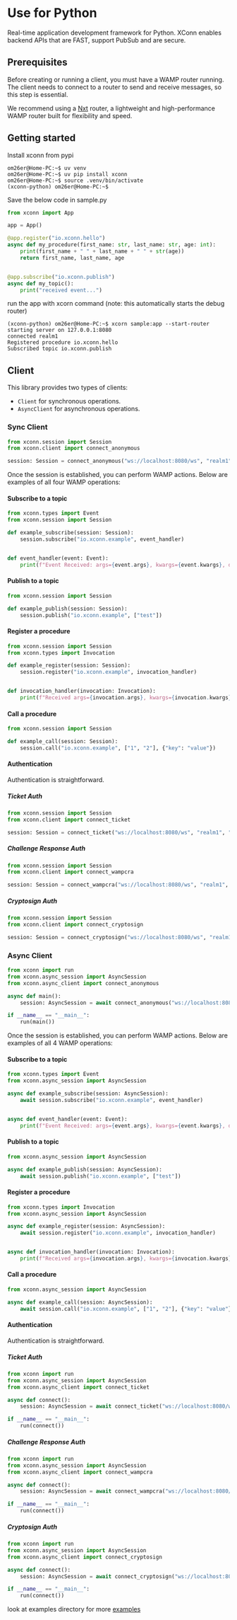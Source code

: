 # Use for Python
Real-time application development framework for Python. XConn enables backend APIs that are FAST, support PubSub and
are secure.

## Prerequisites
Before creating or running a client, you must have a WAMP router running. The client needs to connect to a router to send and receive messages, so this step is essential.

We recommend using a [Nxt](https://xconn.dev/nxt/) router, a lightweight and high-performance WAMP router built for flexibility and speed.

## Getting started
Install xconn from pypi
```shell
om26er@Home-PC:~$ uv venv
om26er@Home-PC:~$ uv pip install xconn
om26er@Home-PC:~$ source .venv/bin/activate
(xconn-python) om26er@Home-PC:~$
```

Save the below code in sample.py
```python
from xconn import App

app = App()

@app.register("io.xconn.hello")
async def my_procedure(first_name: str, last_name: str, age: int):
    print(first_name + " " + last_name + " " + str(age))
    return first_name, last_name, age


@app.subscribe("io.xconn.publish")
async def my_topic():
    print("received event...")
```
run the app with xcorn command (note: this automatically starts the debug router)
```shell
(xconn-python) om26er@Home-PC:~$ xcorn sample:app --start-router
starting server on 127.0.0.1:8080
connected realm1
Registered procedure io.xconn.hello
Subscribed topic io.xconn.publish
```

## Client
This library provides two types of clients:
* `Client` for synchronous operations.
* `AsyncClient` for asynchronous operations.

### Sync Client
```python
from xconn.session import Session
from xconn.client import connect_anonymous

session: Session = connect_anonymous("ws://localhost:8080/ws", "realm1")
```
Once the session is established, you can perform WAMP actions. Below are examples of all four WAMP
operations:

#### Subscribe to a topic
```python
from xconn.types import Event
from xconn.session import Session

def example_subscribe(session: Session):
    session.subscribe("io.xconn.example", event_handler)


def event_handler(event: Event):
    print(f"Event Received: args={event.args}, kwargs={event.kwargs}, details={event.details}")
```

#### Publish to a topic
```python
from xconn.session import Session

def example_publish(session: Session):
    session.publish("io.xconn.example", ["test"])
```

#### Register a procedure
```python
from xconn.session import Session
from xconn.types import Invocation

def example_register(session: Session):
    session.register("io.xconn.example", invocation_handler)


def invocation_handler(invocation: Invocation):
    print(f"Received args={invocation.args}, kwargs={invocation.kwargs}, details={invocation.details}")
```

#### Call a procedure
```python
from xconn.session import Session

def example_call(session: Session):
    session.call("io.xconn.example", ["1", "2"], {"key": "value"})
```

#### Authentication
Authentication is straightforward.

##### Ticket Auth
```python
from xconn.session import Session
from xconn.client import connect_ticket

session: Session = connect_ticket("ws://localhost:8080/ws", "realm1", "authid", "ticket")
```

##### Challenge Response Auth
```python
from xconn.session import Session
from xconn.client import connect_wampcra

session: Session = connect_wampcra("ws://localhost:8080/ws", "realm1", "authid", "secret")
```

##### Cryptosign Auth
```python
from xconn.session import Session
from xconn.client import connect_cryptosign

session: Session = connect_cryptosign("ws://localhost:8080/ws", "realm1", "authid", "d850fff4ff199875c01d3e652e7205309dba2f053ae813c3d277609150adff13")
```

### Async Client
```python
from xconn import run
from xconn.async_session import AsyncSession
from xconn.async_client import connect_anonymous

async def main():
    session: AsyncSession = await connect_anonymous("ws://localhost:8080/ws", "realm1")

if __name__ == "__main__":
    run(main())
```
Once the session is established, you can perform WAMP actions. Below are examples of all 4 WAMP
operations:

#### Subscribe to a topic
```python
from xconn.types import Event
from xconn.async_session import AsyncSession

async def example_subscribe(session: AsyncSession):
    await session.subscribe("io.xconn.example", event_handler)


async def event_handler(event: Event):
    print(f"Event Received: args={event.args}, kwargs={event.kwargs}, details={event.details}")
```

#### Publish to a topic
```python
from xconn.async_session import AsyncSession

async def example_publish(session: AsyncSession):
    await session.publish("io.xconn.example", ["test"])
```

#### Register a procedure
```python
from xconn.types import Invocation
from xconn.async_session import AsyncSession

async def example_register(session: AsyncSession):
    await session.register("io.xconn.example", invocation_handler)


async def invocation_handler(invocation: Invocation):
    print(f"Received args={invocation.args}, kwargs={invocation.kwargs}, details={invocation.details}")
```

#### Call a procedure
```python
from xconn.async_session import AsyncSession

async def example_call(session: AsyncSession):
    await session.call("io.xconn.example", ["1", "2"], {"key": "value"})
```

#### Authentication
Authentication is straightforward.

##### Ticket Auth
```python
from xconn import run
from xconn.async_session import AsyncSession
from xconn.async_client import connect_ticket

async def connect():
    session: AsyncSession = await connect_ticket("ws://localhost:8080/ws", "realm1", "authid", "ticket")

if __name__ == "__main__":
    run(connect())
```

##### Challenge Response Auth
```python
from xconn import run
from xconn.async_session import AsyncSession
from xconn.async_client import connect_wampcra

async def connect():
    session: AsyncSession = await connect_wampcra("ws://localhost:8080/ws", "realm1", "authid", "secret")

if __name__ == "__main__":
    run(connect())
```

##### Cryptosign Auth
```python
from xconn import run
from xconn.async_session import AsyncSession
from xconn.async_client import connect_cryptosign

async def connect():
    session: AsyncSession = await connect_cryptosign("ws://localhost:8080/ws", "realm1", "authid", "d850fff4ff199875c01d3e652e7205309dba2f053ae813c3d277609150adff13")

if __name__ == "__main__":
    run(connect())
```

look at examples directory for more [examples](https://github.com/xconnio/xconn-python/tree/main/examples)
